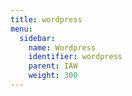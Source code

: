 ```yaml
---
title: wordpress
menu:
  sidebar:
    name: Wordpress
    identifier: wordpress
    parent: IAW
    weight: 300
---
```


